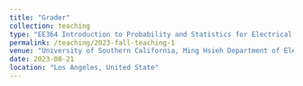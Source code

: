 ```yaml
---
title: "Grader"
collection: teaching
type: "EE364 Introduction to Probability and Statistics for Electrical Engineering and Computer Science Fall 2023"
permalink: /teaching/2023-fall-teaching-1
venue: "University of Southern California, Ming Hsieh Department of Electrical and Computer Engineering"
date: 2023-08-21
location: "Los Angeles, United State"
---
```


